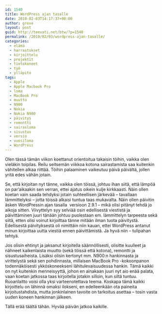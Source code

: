 ```yaml
---
id: 1540
title: WordPress ajan tasalle
date: 2010-02-03T14:17:37+00:00
author: grove
layout: post
guid: http://teevati.net/btw/?p=1540
permalink: /2010/02/03/wordpress-ajan-tasalle/
categories:
  - elämä
  - harrastukset
  - kirjoittelu
  - projektit
  - tietokoneet
  - työ
  - ylläpito
tags:
  - Apple
  - Apple Macbook Pro
  - loma
  - MacBook Pro
  - muutto
  - N900
  - Nokia
  - Nokia N900
  - päivitys
  - remontti
  - sairasloma
  - sisustus
  - versio
  - vuosiloma
  - WordPress
---
```

Olen tässä tämän viikon koettanut orientoitua takaisin töihin, vaikka olen vieläkin toipilas. Reilu seitsemän viikkoa kotona sairastamista saa kuitenkin vähitellen alkaa riittää. Töihin palaaminen vaikeutuu päivä päivältä, jollen yritä edes vähän jotain.

Se, että kirjoitan nyt tänne, vaikka olen töissä, johtuu ihan siitä, että lämpöä on par&#8217;aikaakin sen verran, ettei ajatus oikein kulje kirkkaasti. Näin ollen koetan vain saada tehdyksi jotain suhteellisen järkevää &#8211; tavallaan lämmittelyksi &#8211; jotta töissä alkaisi tuntua taas mukavalta. Näin ollen päivitin äsken WordPressin ajan tasalla  versioon 2.9.1 &#8211; mikä olisi pitänyt tehdä jo aikoja sitten. Viivyttelyn syy selviää osin edellisestä viestistä ja päivittäminen juuri tänään johtuu puolestaan em. lämmittelyn tarpeesta sekä siitä, etten olisi voinut kirjoittaa tänne mitään ilman tuota päivitystä. Edellisestä päivityksestä oli nimittäin niin kauan, ettei WordPress antanut minun kirjoittaa uutta viestiä ennen päivittämistä. Ja hyvä niin &#8211; tulipahan tehtyä.

Jos olisin ehtinyt ja jaksanut kirjoitella säännöllisesti, olisitte kuulleet ja nähneet kaikenlaista muutto (sekä töissä että kotona), remontti ja sisustusaiheista. Lisäksi olisin kertonyt mm. N900:n hankinnasta ja virittelystä sekä sen pohdinnasta, millaisen MacBook Pro -kokoonpanon todennäköisesti ykköskoneekseni lähitulevaisuudessa hankin. Tämä kaikki on nyt kuitenkin menneisyyttä, johon en ainakaan juuri nyt aio enää palata, vaan koetan jatkossa taas kirjoitella jotakin silloin, kun siltä tuntuu. Ruoanlaitto voisi olla yksi varteenotettava teema. Koskapa tämä kaikki kirjoittelu on lähinnä omaksi ilokseni, en edelleenkään ota paineita kirjoitustahdista, mutta jonkinlainen tavoite on tarkoitus asettaa &#8211; tosin vasta uuden koneen hankinnan jälkeen.

Tällä erää täältä tähän. Hyvää päivän jatkoa kaikille.